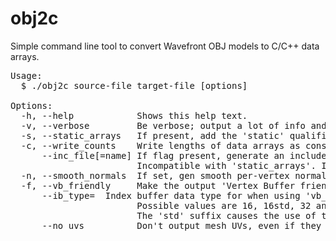
# obj2c

Simple command line tool to convert Wavefront OBJ models to C/C++ data arrays.

<pre>
Usage:
  $ ./obj2c source-file target-file [options]

Options:
  -h, --help            Shows this help text.
  -v, --verbose         Be verbose; output a lot of info and timings.
  -s, --static_arrays   If present, add the 'static' qualifier to array declarations.
  -c, --write_counts    Write lengths of data arrays as constants.
      --inc_file[=name] If flag present, generate an include file externing the array variables.
                        Incompatible with 'static_arrays'. If no filename provided, uses the target file name.
  -n, --smooth_normals  If set, gen smooth per-vertex normals. Default are shared per-face 'flat' normals.
  -f, --vb_friendly     Make the output 'Vertex Buffer friendly'. That is, single index per-vertex.
      --ib_type=<type>  Index buffer data type for when using 'vb_friendly'.
                        Possible values are 16, 16std, 32 and 32std.
                        The 'std' suffix causes the use of the standard C data types found in <stdint.h>
      --no_uvs          Don't output mesh UVs, even if they are present in the OBJ file.
</pre>

